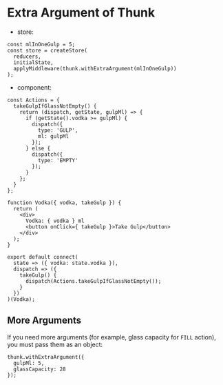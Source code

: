 # Extra Argument of Thunk

* store:

```
const mlInOneGulp = 5;
const store = createStore(
  reducers,
  initialState,
  applyMiddleware(thunk.withExtraArgument(mlInOneGulp))
);
```

* component:

```
const Actions = {
  takeGulpIfGlassNotEmpty() {
    return (dispatch, getState, gulpMl) => {
      if (getState().vodka >= gulpMl) {
        dispatch({
          type: 'GULP',
          ml: gulpMl
        });
      } else {
        dispatch({
          type: 'EMPTY'
        });
      }
    };
  }
};

function Vodka({ vodka, takeGulp }) {
  return (
    <div>
      Vodka: { vodka } ml
      <button onClick={ takeGulp }>Take Gulp</button>
    </div>
  );
}

export default connect(
  state => ({ vodka: state.vodka }),
  dispatch => ({
    takeGulp() {
      dispatch(Actions.takeGulpIfGlassNotEmpty());
    }
  })
)(Vodka);
```

## More Arguments

If you need more arguments (for example, glass capacity for `FILL` action), you must pass them as an object:

```
thunk.withExtraArgument({
  gulpMl: 5,
  glassCapacity: 28
});
```